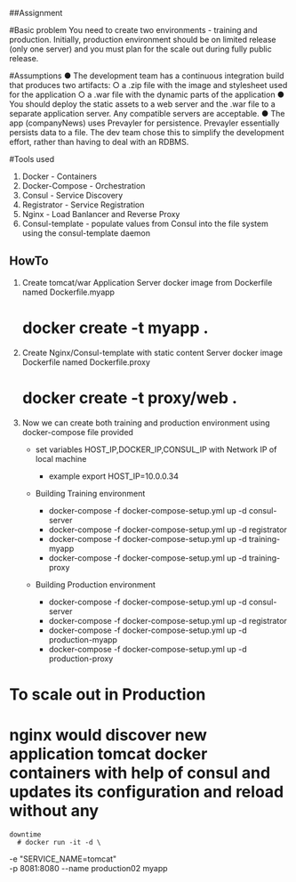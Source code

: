 ##Assignment

#Basic problem
You need to create two environments - training and production. Initially, production environment should be on limited release (only one server) and you must plan for the scale out during fully public release.

#Assumptions
●     The development team has a continuous integration build that produces two artifacts:
○ a .zip file with the image and stylesheet used for the application
○ a .war file with the dynamic parts of the application
●     You should deploy the static assets to a web server and the .war file to a separate application server. Any compatible servers are acceptable.
●     The app (companyNews) uses Prevayler for persistence. Prevayler essentially persists data to a file. The dev team chose this to simplify the development effort, rather than having to deal with an RDBMS.

#Tools used
  1. Docker  - Containers
  2. Docker-Compose - Orchestration
  3. Consul - Service Discovery
  4. Registrator - Service Registration
  5. Nginx - Load Banlancer and Reverse Proxy
  6. Consul-template - populate values from Consul into the file system using the consul-template daemon

## HowTo

1. Create tomcat/war Application Server docker image from Dockerfile named Dockerfile.myapp
   
   # docker create -t myapp .

2. Create Nginx/Consul-template with static content Server docker image Dockerfile named Dockerfile.proxy

   # docker create -t proxy/web .

3. Now we can create both training and production environment using docker-compose file provided
      
      - set variables HOST_IP,DOCKER_IP,CONSUL_IP with Network IP of local machine
          - example export HOST_IP=10.0.0.34

      - Building Training environment
          - docker-compose -f docker-compose-setup.yml up -d consul-server
          - docker-compose -f docker-compose-setup.yml up -d registrator
          - docker-compose -f docker-compose-setup.yml up -d training-myapp
          - docker-compose -f docker-compose-setup.yml up -d training-proxy

      - Building Production environment
          - docker-compose -f docker-compose-setup.yml up -d consul-server
          - docker-compose -f docker-compose-setup.yml up -d registrator
          - docker-compose -f docker-compose-setup.yml up -d production-myapp
          - docker-compose -f docker-compose-setup.yml up -d production-proxy

# To scale out in Production

  # nginx would discover new application tomcat docker containers with help of consul and updates its configuration and reload without any 
    downtime 
      # docker run -it -d \
-e "SERVICE_NAME=tomcat" \
-p 8081:8080 --name production02 myapp


